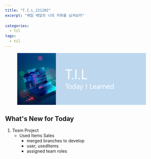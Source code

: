 ```yaml
---
title: "T.I.L_221202"
excerpt: "매일 매일의 나의 자취를 남겨보자"

categories:
  - til
tags:
  - til
---
```

<figure>
    <img src="/assets/images/til_image.png">
</figure>

## What's New for Today   
1. Team Project
    - Used Items Sales
        - merged branches to develop
        - user, usedItems
        - assigned team roles

    